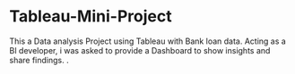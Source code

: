 # Tableau-Mini-Project
This a Data analysis Project using Tableau with Bank loan data. Acting as a BI developer, i was asked to provide a Dashboard to show insights and share findings. .
